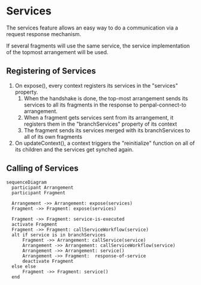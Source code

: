 # Services
The services feature allows an easy way to do a communication via a request response mechanism.

If several fragments will use the same service, the service implementation of the topmost arrangement will be used.

## Registering of Services

1. On expose(), every context registers its services in the "services" property.
    1. When the handshake is done, the top-most arrangement sends its services to all its fragments in the response to penpal-connect-to arrangement.
    1. When a fragment gets services sent from its arrangement, it registers them in the "branchServices" property of its context
    1. The fragment sends its services merged with its branchServices to all of its own fragments
1. On updateContext(), a context triggers the "reinitialize" function on all of its children and the services get synched again.

## Calling of Services

```mermaid
sequenceDiagram
  participant Arrangement
  participant Fragment
  
  Arrangement ->> Arrangement: expose(services)
  Fragment ->> Fragment: expose(services)

  Fragment ->> Fragment: service-is-executed
  activate Fragment
  Fragment ->> Fragment: callServiceWorkflow(service)
  alt if service is in branchServices
      Fragment ->> Arrangement: callService(service)
      Arrangement ->> Arrangement: callServiceWorkflow(service)
      Arrangement ->> Arrangement: service()
      Arrangement ->> Fragment:  response-of-service
      deactivate Fragment
  else else
      Fragment ->> Fragment: service()
  end

```

